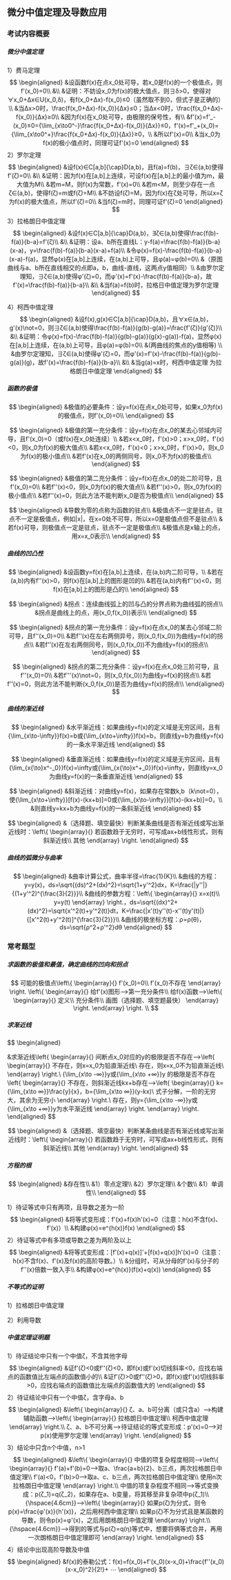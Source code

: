 ## 微分中值定理及导数应用

### 考试内容概要

##### 微分中值定理

1）费马定理
$$
\begin{aligned}
&设函数f(x)在点x_0处可导，若x_0是f(x)的一个极值点，则f'(x_0)=0\\
&\\
&证明：不妨设x_0为f(x)的极大值点，则∃δ>0，使得对∀x_0+Δx∈U(x_0,δ)，有f(x_0+Δx)-f(x_0)≤0（虽然取不到0，但式子是正确的）\\
&当Δx>0时，\frac{f(x_0+Δx)-f(x_0)}{Δx}≤0；当Δx<0时，\frac{f(x_0+Δx)-f(x_0)}{Δx}≥0\\
&因为f(x)在x_0处可导，由极限的保号性，有\\
&f'(x)=f'_-(x_0)≤0={\lim_{x\to0^-}\frac{f(x_0+Δx)-f(x_0)}{Δx}}≤0，f'(x)=f'_+(x_0)={\lim_{x\to0^+}\frac{f(x_0+Δx)-f(x_0)}{Δx}}≥0，\\
&所以f'(x)=0\\
&当x_0为f(x)的极小值点时，同理可证f'(x)=0
\end{aligned}
$$
2）罗尔定理
$$
\begin{aligned}
&设f(x)∈C[a,b]{\cap}D(a,b)，且f(a)=f(b)，∃ζ∈(a,b)使得f'(ζ)=0\\
&\\
&证明：因为f(x)在[a,b]上连续，可设f(x)在[a,b]上的最小值为m，最大值为M\\
&若m=M，则f(x)为常数，f'(x)=0\\
&若m<M，则至少存在一点ζ∈(a,b)，使得f(ζ)=m或f(ζ)=M\\
&不妨设f(ζ)=M，因为f(x)在ζ处可导，所以x=ζ为f(x)的极大值点，所以f'(ζ)=0\\
&当f(ζ)=m时，同理可证f'(ζ)=0
\end{aligned}
$$
3）拉格朗日中值定理
$$
\begin{aligned}
&设f(x)∈C[a,b]{\cap}D(a,b)，∃ζ∈(a,b)使得\frac{f(b)-f(a)}{b-a}=f'(ζ)\\
&\\
&证明：设a、b所在直线L：y-f(a)=\frac{f(b)-f(a)}{b-a}(x-a)，y=\frac{f(b)-f(a)}{b-a}(x-a)+f(a)\\
&令φ(x)=f(x)-\frac{f(b)-f(a)}{b-a}(x-a)-f(a)，显然φ(x)在[a,b]上连续，在(a,b)上可导，且φ(a)=φ(b)=0\\
&（原图曲线与a、b所在直线相交的点即a，b，曲线-直线，这两点y值相同）\\
&由罗尔定理知，∃ζ∈(a,b)使得φ'(ζ)=0，而φ'(x)=f'(x)-\frac{f(b)-f(a)}{b-a}，故f'(x)=\frac{f(b)-f(a)}{b-a}\\
&\\
&当f(a)=f(b)时，拉格日中值定理为罗尔定理
\end{aligned}
$$

4）柯西中值定理
$$
\begin{aligned}
&设f(x),g(x)∈C[a,b]{\cap}D(a,b)，且∀x∈(a,b)，g'(x)\not=0，则∃ζ∈(a,b)使得\frac{f(b)-f(a)}{g(b)-g(a)}=\frac{f'(ζ)}{g'(ζ)}\\
&\\
&证明：令φ(x)=f(x)-\frac{f(b)-f(a)}{g(b)-g(a)}(g(x)-g(a))-f(a)，显然φ(x)在[a,b]上连续，在(a,b)上可导，且φ(a)=φ(b)=0\\
&(两曲线的焦点的y值相等) \\
&由罗尔定理知，∃ζ∈(a,b)使得φ'(ζ)=0，而φ'(x)=f'(x)-\frac{f(b)-f(a)}{g(b)-g(a)}(g)，故f'(x)=\frac{f(b)-f(a)}{b-a}\\
&\\
&当g(a)=x时，柯西中值定理 为拉格朗日中值定理
\end{aligned}
$$

##### 函数的极值

$$
\begin{aligned}
&极值的必要条件：设y=f(x)在点x_0处可导，如果x_0为f(x)的极值点，则f'(x_0)=0\\
\end{aligned}
$$

$$
\begin{aligned}
&极值的第一充分条件：设y=f(x)在点x_0的某去心邻域内可导，且f'(x_0)=0（或f(x)在x_0处连续）\\
&若x<x_0时，f'(x)>0；x>x_0时，f'(x)<0，则x_0为f(x)的极大值点\\
&若x<x_0时，f'(x)<0；x>x_0时，f'(x)>0，则x_0为f(x)的极小值点\\
&若f'(x)在x_0的两侧同号，则x_0不为f(x)的极值点\\
\end{aligned}
$$

$$
\begin{aligned}
&极值的第二充分条件：设y=f(x)在点x_0的处二阶可导，且f'(x_0)=0\\
&若f''(x)<0，则x_0为f(x)的极大值点\\
&若f''(x)>0，则x_0为f(x)的极小值点\\
&若f''(x)=0，则此方法不能判断x_0是否为极值点\\
\end{aligned}
$$

$$
\begin{aligned}
&导数为零的点称为函数的驻点\\
&极值点不一定是驻点，驻点不一定是极值点，例如|x|，在x=0处不可导，所以x=0是极值点但不是驻点\\
&若f(x)可导，则极值点一定是驻点，驻点不一定是极值点\\
&极值点是x轴上的点，用x=x_0表示\\
\end{aligned}
$$

##### 曲线的凹凸性

$$
\begin{aligned}
&设函数y=f(x)在[a,b]上连续，在(a,b)内二阶可导，\\
&若在(a,b)内有f''(x)>0，则f(x)在[a,b]上的图形是凹的\\
&若在(a,b)内有f''(x)<0，则f(x)在[a,b]上的图形是凸的\\
\end{aligned}
$$

$$
\begin{aligned}
&拐点：连续曲线弧上的凹与凸的分界点称为曲线弧的拐点\\
&拐点是曲线上的点，用(x_0,f(x_0))表示\\
\end{aligned}
$$

$$
\begin{aligned}
&拐点的第一充分条件：设y=f(x)在点x_0的某去心邻域二阶可导，且f''(x_0)=0\\
&若f'’(x)在左右两侧异号，则(x_0,f(x_0))为曲线y=f(x)的拐点\\
&若f'’(x)在左右两侧同号，则(x_0,f(x_0))不为曲线y=f(x)的拐点\\
\end{aligned}
$$

$$
\begin{aligned}
&拐点的第二充分条件：设y=f(x)在点x_0处三阶可导，且f''(x_0)=0\\
&若f'''(x)\not=0，则(x_0,f(x_0))为曲线y=f(x)的拐点\\
&若f'’(x)=0，则此方法不能判断(x_0,f(x_0))是否为曲线y=f(x)的拐点\\
\end{aligned}
$$

##### 曲线的渐近线


$$
\begin{aligned}
&水平渐近线：如果曲线y=f(x)的定义域是无穷区间，且有{\lim_{x\to-\infty}}f(x)=b或{\lim_{x\to+\infty}}f(x)=b，则直线y=b为曲线y=f(x)的一条水平渐近线
\end{aligned}
$$

$$
\begin{aligned}
&垂直渐近线：如果曲线y=f(x)的定义域是无穷区间，且有{\lim_{x{\to}x^-_0}}f(x)=\infty或{\lim_{x{\to}x^+_0}}f(x)=\infty，则直线y=x_0为曲线y=f(x)的一条垂直渐近线
\end{aligned}
$$

$$
\begin{aligned}
&斜渐近线：对曲线y=f(x)，如果存在常数k,b（k\not=0），使{\lim_{x\to+\infty}}[f(x)-(kx+b)]=0或{\lim_{x\to-\infty}}[f(x)-(kx+b)]=0，\\
&则直线y=kx+b为曲线y=f(x)的一条斜渐近线
\end{aligned}
$$

$$
\begin{aligned}
&（选择题、填空最快）判断某条曲线是否有渐近线或写出渐近线时：\left\{ 
\begin{array}{}
若函数趋于无穷时，可写成ax+b线性形式，则有斜渐近线\\
其他
\end{array}
\right.
\end{aligned}
$$

##### 曲线的弧微分与曲率

$$
\begin{aligned}
&曲率计算公式，曲率半径=\frac{1}{K}\\
&曲线的方程：y=y(x)，ds=\sqrt{(ds)^2+(dx)^2}=\sqrt{1+y'^2}dx，K=\frac{|y''|}{(1+y'^2)^{\frac{3}{2}}}\\
&曲线的参数方程：\left\{ 
\begin{array}{}
x=x(t)\\
y=y(t)
\end{array}
\right.，ds=\sqrt{(dx)^2+(dx)^2}=\sqrt{x'^2(t)+y'^2(t)}dt，K=\frac{|x'(t)y''(t)-x''(t)y'(t)|}{[x'^2(t)+y'^2(t)]^{\frac{3}{2}}}\\
&曲线的极坐标方程：ρ=ρ(θ)，ds=\sqrt{ρ^2+ρ'^2}dθ
\end{aligned}
$$

###  常考题型

##### 求函数的极值和最值，确定曲线的凹向和拐点

$$
可能的极值点\left\{ 
\begin{array}{}
f'(x_0)=0\\
f'(x_0)不存在
\end{array}
\right.
\left\{ 
\begin{array}{}
给f'(x)图形⟶第一充分条件\\
给f(x)函数⟶\left\{ 
\begin{array}{}
定义\\
充分条件\\
画图（选择题、填空题最快）
\end{array}
\right.
\end{array}
\right.
\\
$$

##### 求渐近线

$$
\begin{aligned}

&求渐近线\left\{ 
\begin{array}{}
间断点x_0对应的y的极限是否不存在⟶\left\{ 
\begin{array}{}
不存在，则x=x_0为铅直渐近线\\
存在，则x=x_0不为铅直渐近线\\
\end{array}
\right.\\
{\lim_{x\to -∞}}y或{\lim_{x\to +∞}}y 的极限是否不存在\left\{ 
\begin{array}{}
不存在，则斜渐近线kx+b存在⟶\left\{ 
\begin{array}{}
k={\lim_{x\to ∞}}\frac{y}{x}，b={\lim_{x\to ∞}}(y-kx)\\
式子分解，一阶的无穷大，其余为无穷小
\end{array}
\right.\\
存在，则y={\lim_{x\to -∞}}y或{\lim_{x\to +∞}}y为水平渐近线
\end{array}
\right.
\end{array}
\right.
\end{aligned}
$$

$$
\begin{aligned}
&（选择题、填空最快）判断某条曲线是否有渐近线或写出渐近线时：\left\{ 
\begin{array}{}
若函数趋于无穷时，可写成ax+b线性形式，则有斜渐近线\\
其他
\end{array}
\right.
\end{aligned}
$$

##### 方程的根

$$
\begin{aligned}
&存在性\\
&1）零点定理\\
&2）罗尔定理\\
&个数\\
&1）单调性\\
\end{aligned}
$$

1）待证等式中只有两项，且导数之差为一阶
$$
\begin{aligned}
&将等式变形成：f'(x)+f(x)h'(x)=0（注意：h(x)不含f(x)、f'(x)）\\
&构建φ(x)=e^{h(x)}f(x)
\end{aligned}
$$
2）待证等式中有多项或导数之差为两阶及以上
$$
\begin{aligned}
&将等式变形成：[f'(x)+q(x)]'+[f(x)+q(x)]h'(x)=0（注意：h(x)不含f(x)、f'(x)及f(x)的高阶导数。）\\
&分组时，可从分母的f'(x)与分子的f''(x)倍数一致入手\\
&构建φ(x)=e^{h(x)}(f(x)+q(x))
\end{aligned}
$$

##### 不等式的证明

1）拉格朗日中值定理

2）利用导数

##### 中值定理证明题

1）待证结论中只有一个中值ζ，不含其他字母
$$
\begin{aligned}
&证f'(ζ)<0或f''(ζ)<0，即f(x)或f'(x)切线斜率<0，应找右端点的函数值比左端点的函数值小的\\
&证f'(ζ)>0或f''(ζ)>0，即f(x)或f'(x)切线斜率>0，应找右端点的函数值比左端点的函数值大的
\end{aligned}
$$
2）待证结论中只有一个中值ζ，含字母a、b
$$
\begin{aligned}
&\left\{ 
\begin{array}{}
ζ、a、b可分离（或只含a）⟶构建辅助函数⟶\left\{ 
\begin{array}{}
拉格朗日中值定理\\
柯西中值定理
\end{array}
\right.\\
ζ、a、b不可分离⟶待证结论的等式变形成：p'(x)=0⟶对p(x)使用罗尔定理
\end{array}
\right.
\end{aligned}
$$
3）结论中只含n个中值，n>1
$$
\begin{aligned}
&\left\{ 
\begin{array}{}
中值的项复杂程度相同⟶\left\{ 
\begin{array}{}
f'(a)+f'(b)=0⟶取a、\frac{a+b}{2}、b三点，两次拉格朗日中值定理\\
f'(a)<0，f'(b)>0⟶取a、c、b三点，两次拉格朗日中值定理\\
使用n次拉格朗日中值定理
\end{array}
\right.\\
中值的项复杂程度不相同⟶等式变换成：p(ζ_1)=q(ζ_2)，如果存在a、b变量，将其移至非复杂项中p(ζ_1)\\
{\hspace{4.6cm}}⟶\left\{ 
\begin{array}{}
如果p(ζ)为分式，则令p(x)=\frac{φ'(x)}{h'(x)}，之后用柯西中值定理\\
如果p(ζ)不为分式且是某函数的导数，则令p(x)=φ'(x)，之后用朗格朗日中值定理
\end{array}
\right.\\
{\hspace{4.6cm}}⟶得到的等式与p(ζ)=q(η)等式中，想要将俩等式合并，再用一次朗格朗日中值定理即可
\end{array}
\right.
\end{aligned}
$$
4）结论中出现高阶导数及中值
$$
\begin{aligned}
&f(x)的泰勒公式：f(x)=f(x_0)+f'(x_0)(x-x_0)+\frac{f''(x_0)(x-x_0)^2}{2!}+ ⋯ 
\end{aligned}
$$

